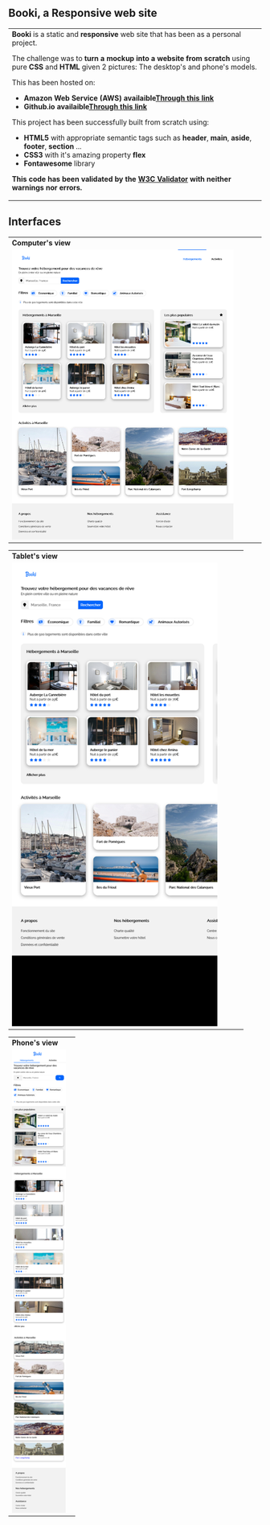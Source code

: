 ## Booki, a Responsive web site
<table>
<tr>
<td>
 <strong>Booki </strong>  is a static and <strong>responsive</strong>  web site that has been as a personal project. 

 The challenge was to  <strong> turn a  mockup into a website from scratch </strong> using  pure <strong>CSS</strong>  and <strong>HTML</strong> given 2 pictures: The desktop's and phone's models.
 
 This has been hosted on:
 -  <strong>Amazon Web Service (AWS) availaible<a href="">Through this link </a></strong> 
 -  <strong>Github.io availaible<a href="https://verdianedada.github.io/Booki/">Through this link </a></strong> 
    
 
 This project has been successfully built from scratch using:
  - <strong>HTML5</strong> with appropriate semantic tags such as <strong>header</strong>, <strong>main</strong>, <strong>aside</strong>, <strong>footer</strong>, <strong>section</strong> ...
- <strong>CSS3</strong> with it's amazing property <strong>flex</strong> 
- <strong>Fontawesome</strong> library


<strong> This code has been validated by the <a href="https://validator.w3.org/">W3C Validator</a> with neither warnings nor errors.</strong>
</td>
</tr>
</table>
  
## Interfaces

<table >
<tr>
<td>
<strong>Computer's view </strong>
</td>
</tr>

<tr>
<td>
  <img  width="90%" alt="Verdiane DADA Booki" src="https://github.com/verdianeDada/Booki/blob/main/Screenshots/Computer.png">
</td>
</tr>
</table>


<table  align="center">
<tr>
<td>
<strong>Tablet's view </strong>
</td>
</tr>

<tr>
<td>
  <img  width="90%" alt="Verdiane DADA Booki" src="https://github.com/verdianeDada/Booki/blob/main/Screenshots/Tablet.png">
</td>
</tr>
</table>


<table align="center">
<tr>
<td>
<strong>Phone's view </strong>
</td>
</tr>

<tr>
<td>
  <img  width="90%" alt="Verdiane DADA Booki" src="https://github.com/verdianeDada/Booki/blob/main/Screenshots/Phone.png">
</td>
</tr>
</table>